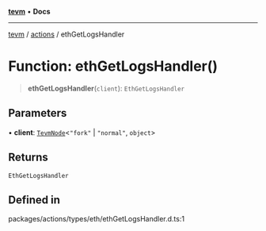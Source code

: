 [**tevm**](../../README.md) • **Docs**

***

[tevm](../../modules.md) / [actions](../README.md) / ethGetLogsHandler

# Function: ethGetLogsHandler()

> **ethGetLogsHandler**(`client`): `EthGetLogsHandler`

## Parameters

• **client**: [`TevmNode`](../../index/type-aliases/TevmNode.md)\<`"fork"` \| `"normal"`, `object`\>

## Returns

`EthGetLogsHandler`

## Defined in

packages/actions/types/eth/ethGetLogsHandler.d.ts:1
